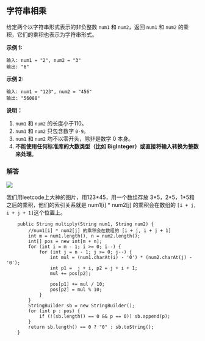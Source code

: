 ## 字符串相乘

给定两个以字符串形式表示的非负整数 `num1` 和 `num2`，返回 `num1` 和 `num2` 的乘积，它们的乘积也表示为字符串形式。

**示例 1:**

```
输入: num1 = "2", num2 = "3"
输出: "6"
```

**示例 2:**

```
输入: num1 = "123", num2 = "456"
输出: "56088"
```

**说明：**

1. `num1` 和 `num2` 的长度小于110。
2. `num1` 和 `num2` 只包含数字 `0-9`。
3. `num1` 和 `num2` 均不以零开头，除非是数字 0 本身。
4. **不能使用任何标准库的大数类型（比如 BigInteger）**或**直接将输入转换为整数来处理**。

### 解答

![](https://drscdn.500px.org/photo/130178585/m%3D2048/300d71f784f679d5e70fadda8ad7d68f)

我们用leetcode上大神的图片，用123*45，用一个数组存放 3\*5，2\*5，1\*5和之后的乘积，他们的索引关系就是 num1[i] \* num2[j] 的乘积会在数组的 `[i + j, i + j + 1]`这个位置上。

```
    public String multiply(String num1, String num2) {
        //num1[i] * num2[j] 的乘积会在数组的 [i + j, i + j + 1]
        int m = num1.length(), n = num2.length();
        int[] pos = new int[m + n];
        for (int i = m - 1; i >= 0; i--) {
            for (int j = n - 1; j >= 0; j--) {
                int mul = (num1.charAt(i) - '0') * (num2.charAt(j) - '0');
                int p1 =  j + i, p2 = j + i + 1;
                mul += pos[p2];

                pos[p1] += mul / 10;
                pos[p2] = mul % 10;
            }
        }
        StringBuilder sb = new StringBuilder();
        for (int p : pos) {
            if (!(sb.length() == 0 && p == 0)) sb.append(p);
        }
        return sb.length() == 0 ? "0" : sb.toString();
    }
```

